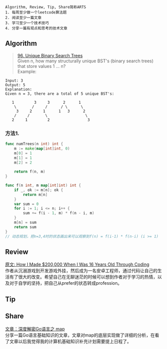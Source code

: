 ```
Algorithm, Review, Tip, Share简称ARTS
1. 每周至少做一个leetcode算法题
2. 阅读至少一篇文章
3. 学习至少一个技术技巧
4. 分享一篇有观点和思考的技术文章
```
## Algorithm
> [96. Unique Binary Search Trees](https://leetcode.com/problems/unique-binary-search-trees/)  
Given n, how many structurally unique BST's (binary search trees) that store values 1 ... n?  
Example:  
```
Input: 3
Output: 5
Explanation:
Given n = 3, there are a total of 5 unique BST's:

   1         3     3      2      1
    \       /     /      / \      \
     3     2     1      1   3      2
    /     /       \                 \
   2     1         2                 3
```
### 方法1.
```go
func numTrees(n int) int {
    m := make(map[int]int, 0)
    m[0] = 1
    m[1] = 1
    m[2] = 2
    
    return f(n, m)
}

func f(n int, m map[int]int) int {
    if _, ok := m[n]; ok {
        return m[n]
    }
    var sum = 0
    for i := 1; i <= n; i++ {
        sum += f(i - 1, m) * f(n - i, m)
    }
    m[n] = sum
    return sum
}
// 动态规划，把n=3,4时的状态画出来可以观察到f(n) = f(i-1) * f(n-i) (i >= 1)
```
## Review
[原文: How I Made $200,000 When I Was 16 Years Old Through Coding](https://medium.com/tech-product-and-life/how-i-made-200-000-when-i-was-16-years-old-304f0e87cfb6)  
作者从沉溺游戏到开发游戏外挂，然后成为一名安卓工程师，通过代码让自己的生活有了很大的改变。希望自己在无聊迷茫的时候可以想到作者对于学习的热情，以及对于自学的坚持，把自己从prefer的状态转成profession。

## Tip

## Share
[文章：深度解密Go语言之 map](https://juejin.im/post/5ce4dd5ae51d4558936a9fde)  
分享一篇Go语言基础知识的文章，文章对map的底层实现做了详细的分析，在看了文章以后我觉得我的计算机基础知识补充计划需要提上日程了。